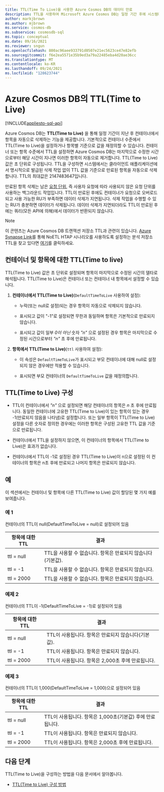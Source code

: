 ```yaml
---
title: TTL(Time To Live)을 사용한 Azure Cosmos DB의 데이터 만료
description: TTL을 사용하여 Microsoft Azure Cosmos DB는 일정 기간 후에 시스템에서 문서를 자동으로 삭제하는 기능을 제공합니다.
author: markjbrown
ms.author: mjbrown
ms.service: cosmos-db
ms.subservice: cosmosdb-sql
ms.topic: conceptual
ms.date: 09/16/2021
ms.reviewer: sngun
ms.openlocfilehash: 800ac96aee933791d0507e21ec5623ce47e82efb
ms.sourcegitcommit: f6e2ea5571e35b9ed3a79a22485eba4d20ae36cc
ms.translationtype: MT
ms.contentlocale: ko-KR
ms.lasthandoff: 09/24/2021
ms.locfileid: "128623744"
---
```

# <a name="time-to-live-ttl-in-azure-cosmos-db"></a>Azure Cosmos DB의 TTL(Time to Live)
[!INCLUDE[appliesto-sql-api](../includes/appliesto-sql-api.md)]

Azure Cosmos DB는 **TTL(Time to Live)** 을 통해 일정 기간이 지난 후 컨테이너에서 항목을 자동으로 삭제하는 기능을 제공합니다. 기본적으로 컨테이너 수준에서 TTL(Time to Live)을 설정하거나 항목별 기준으로 값을 재정의할 수 있습니다. 컨테이너 또는 항목 수준에서 TTL을 설정하면 Azure Cosmos DB는 마지막으로 수정한 시간으로부터 해당 시간이 지나면 이러한 항목이 자동으로 제거합니다. TTL(Time to Live) 값은 초 단위로 구성됩니다. TTL을 구성하면 시스템에서는 클라이언트 애플리케이션에서 명시적으로 발급된 삭제 작업 없이 TTL 값을 기준으로 만료된 항목을 자동으로 삭제합니다. TTL의 최대값은 2147483647입니다.

만료된 항목 삭제는 남은 [요청 단위](../request-units.md), 즉 사용자 요청에 따라 사용되지 않은 요청 단위를 사용하는 백그라운드 작업입니다. TTL이 만료된 후에도 컨테이너가 요청으로 오버로드되고 사용 가능한 RU가 부족하면 데이터 삭제가 지연됩니다. 삭제 작업을 수행할 수 있는 RU가 충분하면 데이터가 삭제됩니다. 데이터 삭제가 지연되더라도 TTL이 만료된 후에는 쿼리(모든 API에 의해)에서 데이터가 반환되지 않습니다.

> [!NOTE]
> 이 콘텐츠는 Azure Cosmos DB 트랜잭션 저장소 TTL과 관련이 있습니다. [Azure Synapse Link](../synapse-link.md)를 통해 NoETL HTAP 시나리오를 사용하도록 설정하는 분석 저장소 TTL을 찾고 있다면 [여기](../analytical-store-introduction.md#analytical-ttl)를 클릭하세요.

## <a name="time-to-live-for-containers-and-items"></a>컨테이너 및 항목에 대한 TTL(Time to live)

TTL(Time to Live) 값은 초 단위로 설정되며 항목이 마지막으로 수정된 시간의 델타로 해석됩니다. TTL(Time to Live)은 컨테이너 또는 컨테이너 내 항목에서 설정할 수 있습니다.

1. **컨테이너에서 TTL(Time to Live)**(`DefaultTimeToLive` 사용하여 설정):

   - 누락(또는 null로 설정)되는 경우 항목이 자동으로 삭제되지 않습니다.

   - 표시되고 값이 "-1"로 설정되면 무한과 동일하며 항목은 기본적으로 만료되지 않습니다.

   - 표시되고 값이 일부 *0이 아닌* 숫자 *"n"* 으로 설정된 경우 항목은 마지막으로 수정된 시간으로부터 *"n"* 초 후에 만료됩니다.

2. **항목에서 TTL(Time to Live)**(`ttl` 사용하여 설정):

   - 이 속성은 `DefaultTimeToLive`가 표시되고 부모 컨테이너에 대해 null로 설정되지 않은 경우에만 적용할 수 있습니다.

   - 표시되면 부모 컨테이너의 `DefaultTimeToLive` 값을 재정의합니다.

## <a name="time-to-live-configurations"></a>TTL(Time to Live) 구성

- TTL이 컨테이너에서 *"n"* 으로 설정되면 해당 컨테이너의 항목은 *n* 초 후에 만료됩니다.  동일한 컨테이너에 고유한 TTL(Time to Live)이 있는 항목이 있는 경우 -1(만료되지 않음을 나타냄)로 설정합니다. 또는 일부 항목이 TTL(Time to Live) 설정을 다른 숫자로 정의한 경우에는 이러한 항목은 구성된 고유한 TTL 값을 기준으로 만료됩니다.

- 컨테이너에서 TTL을 설정하지 않으면, 이 컨테이너의 항목에서 TTL(Time to Live)은 효과가 없습니다.

- 컨테이너에서 TTL이 -1로 설정된 경우 TTL(Time to Live)이 n으로 설정된 이 컨테이너의 항목은 n초 후에 만료되고 나머지 항목은 만료되지 않습니다.

## <a name="examples"></a>예

이 섹션에서는 컨테이너 및 항목에 다른 TTL(Time to Live) 값이 할당된 몇 가지 예를 보여줍니다.

### <a name="example-1"></a>예 1

컨테이너의 TTL이 null(DefaultTimeToLive = null)로 설정되어 있음

|항목에 대한 TTL| 결과|
|---|---|
|ttl = null|TTL을 사용할 수 없습니다. 항목은 만료되지 않습니다(기본값).|
|ttl = -1|TTL을 사용할 수 없습니다. 항목은 만료되지 않습니다.|
|ttl = 2000|TTL을 사용할 수 없습니다. 항목은 만료되지 않습니다.|

### <a name="example-2"></a>예제 2

컨테이너의 TTL이 -1(DefaultTimeToLive = -1)로 설정되어 있음

|항목에 대한 TTL| 결과|
|---|---|
|ttl = null|TTL이 사용됩니다. 항목은 만료되지 않습니다(기본값).|
|ttl = -1|TTL이 사용됩니다. 항목은 만료되지 않습니다.|
|ttl = 2000|TTL이 사용됩니다. 항목은 2,000초 후에 만료됩니다.|

### <a name="example-3"></a>예제 3

컨테이너의 TTL이 1,000(DefaultTimeToLive = 1,000)으로 설정되어 있음

|항목에 대한 TTL| 결과|
|---|---|
|ttl = null|TTL이 사용됩니다. 항목은 1,000초(기본값) 후에 만료됩니다.|
|ttl = -1|TTL이 사용됩니다. 항목은 만료되지 않습니다.|
|ttl = 2000|TTL이 사용됩니다. 항목은 2,000초 후에 만료됩니다.|

## <a name="next-steps"></a>다음 단계

TTL(Time to Live)을 구성하는 방법을 다음 문서에서 알아봅니다.

- [TTL(Time to Live) 구성 방법](how-to-time-to-live.md)